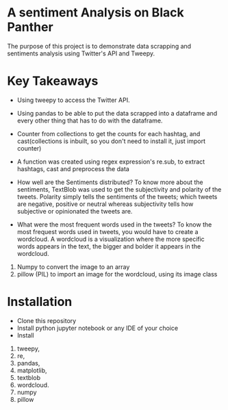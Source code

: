 # A sentiment Analysis on Black Panther

The purpose of this project is to demonstrate data scrapping and sentiments analysis using Twitter's API and Tweepy.

# Key Takeaways
* Using tweepy to access the Twitter API.

* Using pandas to be able to put the data scrapped into a dataframe and every other thing that has to do with the dataframe.

* Counter from collections to get the counts for each hashtag, and cast(collections is inbuilt, so you don't need to install it, just import counter)

* A function was created using regex expression's re.sub, to extract hashtags, cast and preprocess the data

* How well are the Sentiments distributed?
To know more about the sentiments,
TextBlob was used to get the subjectivity and polarity of the tweets.
Polarity simply tells the sentiments of the tweets; which tweets are negative, positive or neutral whereas subjectivity tells how subjective or opinionated the tweets are.

* What were the most frequent words used in the tweets?
To know the most frequest words used in tweets, you would have to create a wordcloud.
A wordcloud is a visualization where the more specific words appears in the text, the bigger and bolder it appears in the wordcloud.
1. Numpy to convert the image to an array
2. pillow (PIL) to import an image for the wordcloud, using its image class


# Installation
* Clone this repository
* Install python jupyter notebook or any IDE of your choice
* Install
1. tweepy, 
2. re, 
3. pandas, 
4. matplotlib, 
5. textblob
6. wordcloud.
7. numpy
8. pillow
